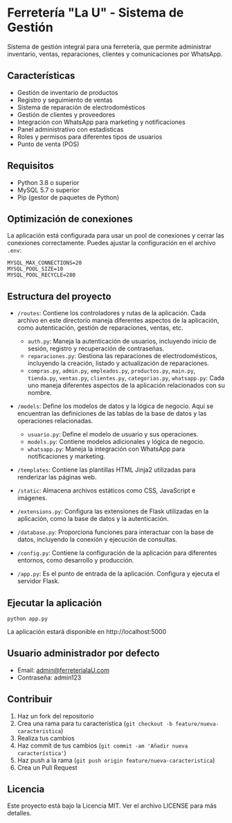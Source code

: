 # Ferretería "La U" - Sistema de Gestión

Sistema de gestión integral para una ferretería, que permite administrar inventario, ventas, reparaciones, clientes y comunicaciones por WhatsApp.

## Características

- Gestión de inventario de productos
- Registro y seguimiento de ventas
- Sistema de reparación de electrodomésticos
- Gestión de clientes y proveedores
- Integración con WhatsApp para marketing y notificaciones
- Panel administrativo con estadísticas
- Roles y permisos para diferentes tipos de usuarios
- Punto de venta (POS)

## Requisitos

- Python 3.8 o superior
- MySQL 5.7 o superior
- Pip (gestor de paquetes de Python)


## Optimización de conexiones

La aplicación está configurada para usar un pool de conexiones y cerrar las conexiones correctamente. Puedes ajustar la configuración en el archivo `.env`:

```
MYSQL_MAX_CONNECTIONS=20
MYSQL_POOL_SIZE=10
MYSQL_POOL_RECYCLE=280
```

## Estructura del proyecto

- `/routes`: Contiene los controladores y rutas de la aplicación. Cada archivo en este directorio maneja diferentes aspectos de la aplicación, como autenticación, gestión de reparaciones, ventas, etc.
  - `auth.py`: Maneja la autenticación de usuarios, incluyendo inicio de sesión, registro y recuperación de contraseñas.
  - `reparaciones.py`: Gestiona las reparaciones de electrodomésticos, incluyendo la creación, listado y actualización de reparaciones.
  - `compras.py`, `admin.py`, `empleados.py`, `productos.py`, `main.py`, `tienda.py`, `ventas.py`, `clientes.py`, `categorias.py`, `whatsapp.py`: Cada uno maneja diferentes aspectos de la aplicación relacionados con su nombre.

- `/models`: Define los modelos de datos y la lógica de negocio. Aquí se encuentran las definiciones de las tablas de la base de datos y las operaciones relacionadas.
  - `usuario.py`: Define el modelo de usuario y sus operaciones.
  - `models.py`: Contiene modelos adicionales y lógica de negocio.
  - `whatsapp.py`: Maneja la integración con WhatsApp para notificaciones y marketing.

- `/templates`: Contiene las plantillas HTML Jinja2 utilizadas para renderizar las páginas web.

- `/static`: Almacena archivos estáticos como CSS, JavaScript e imágenes.

- `/extensions.py`: Configura las extensiones de Flask utilizadas en la aplicación, como la base de datos y la autenticación.

- `/database.py`: Proporciona funciones para interactuar con la base de datos, incluyendo la conexión y ejecución de consultas.

- `/config.py`: Contiene la configuración de la aplicación para diferentes entornos, como desarrollo y producción.

- `/app.py`: Es el punto de entrada de la aplicación. Configura y ejecuta el servidor Flask.

## Ejecutar la aplicación

```
python app.py
```

La aplicación estará disponible en http://localhost:5000

## Usuario administrador por defecto

- Email: admin@ferreterialaU.com
- Contraseña: admin123

## Contribuir

1. Haz un fork del repositorio
2. Crea una rama para tu característica (`git checkout -b feature/nueva-caracteristica`)
3. Realiza tus cambios
4. Haz commit de tus cambios (`git commit -am 'Añadir nueva característica'`)
5. Haz push a la rama (`git push origin feature/nueva-caracteristica`)
6. Crea un Pull Request

## Licencia

Este proyecto está bajo la Licencia MIT. Ver el archivo LICENSE para más detalles. 